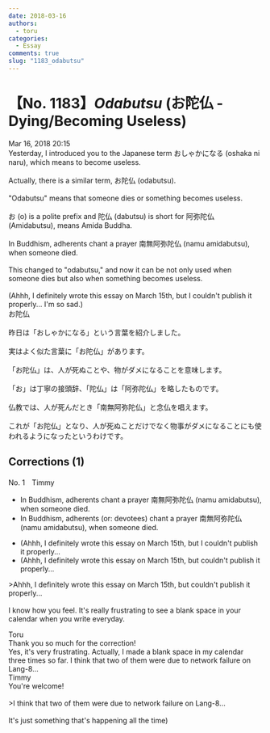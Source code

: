 ```yaml
---
date: 2018-03-16
authors:
  - toru
categories:
  - Essay
comments: true
slug: "1183_odabutsu"
---
```


# 【No. 1183】<strong><em>Odabutsu</em></strong> (お陀仏 - Dying/Becoming Useless)
<div class="date">Mar 16, 2018 20:15</div>
<div id="post"><div id="body_show_ori">
Yesterday, I introduced you to the Japanese term おしゃかになる (oshaka ni naru), which means to become useless.<br/><br/>Actually, there is a similar term, お陀仏 (odabutsu).<br/><br/>"Odabutsu" means that someone dies or something becomes useless.<br/><br/>お (o) is a polite prefix and 陀仏 (dabutsu) is short for 阿弥陀仏 (Amidabutsu), means Amida Buddha. <br/><br/>In Buddhism, adherents chant a prayer 南無阿弥陀仏 (namu amidabutsu), when someone died.<br/><br/>This changed to "odabutsu," and now it can be not only used when someone dies but also when something becomes useless.<br/><br/>(Ahhh, I definitely wrote this essay on March 15th, but I couldn't publish it properly... I'm so sad.)
</div></div>

<!-- more -->

<div id="post_ja"><div id="body_show_mo">
お陀仏<br/><br/>昨日は「おしゃかになる」という言葉を紹介しました。<br/><br/>実はよく似た言葉に「お陀仏」があります。<br/><br/>「お陀仏」は、人が死ぬことや、物がダメになることを意味します。<br/><br/>「お」は丁寧の接頭辞、「陀仏」は「阿弥陀仏」を略したものです。<br/><br/>仏教では、人が死んだとき「南無阿弥陀仏」と念仏を唱えます。<br/><br/>これが「お陀仏」となり、人が死ぬことだけでなく物事がダメになることにも使われるようになったというわけです。
</div></div>

## Corrections (1)
<div id="block"><div class="first_name"> No. 1　<span class="just_name">Timmy</span></div><div id="block2">
<ul class="correction_field">
<li class="incorrect">In Buddhism, adherents chant a prayer 南無阿弥陀仏 (namu amidabutsu), when someone died.</li>
<li class="corrected correct">
In Buddhism, adherents (or: <span class="f_blue">devotees</span>) chant a prayer 南無阿弥陀仏 (namu amidabutsu), when someone died.
</li>
</ul>
<ul class="correction_field">
<li class="incorrect">(Ahhh, I definitely wrote this essay on March 15th, but I couldn't publish it properly...</li>
<li class="corrected correct">
(Ahhh, I definitely wrote this essay on March 15th, but couldn't publish it properly...
</li>
</ul>
<p class="comment_small">
 &gt;Ahhh, I definitely wrote this essay on March 15th, but couldn't publish it properly...
 <br/>
 <br/>
 I know how you feel. It's really frustrating to see a blank space in your calendar when you write everyday.
</p>

</div><div class="name"><span class="just_name">Toru</span><br>
Thank you so much for the correction!<br/>Yes, it's very frustrating. Actually, I made a blank space in my calendar three times so far. I think that two of them were due to network failure on Lang-8...
</div>
<div class="name"><span class="just_name">Timmy</span><br>
You're welcome!<br/><br/>&gt;I think that two of them were due to network failure on Lang-8...<br/><br/>It's just something that's happening all the time)
</div>
</div>
